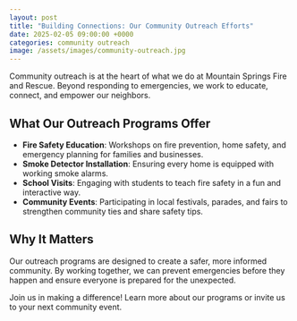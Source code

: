 ```yaml
---
layout: post
title: "Building Connections: Our Community Outreach Efforts"
date: 2025-02-05 09:00:00 +0000
categories: community outreach
image: /assets/images/community-outreach.jpg
---
```


Community outreach is at the heart of what we do at Mountain Springs Fire and Rescue. Beyond responding to emergencies, we work to educate, connect, and empower our neighbors.

## What Our Outreach Programs Offer

- **Fire Safety Education**: Workshops on fire prevention, home safety, and emergency planning for families and businesses.
- **Smoke Detector Installation**: Ensuring every home is equipped with working smoke alarms.
- **School Visits**: Engaging with students to teach fire safety in a fun and interactive way.
- **Community Events**: Participating in local festivals, parades, and fairs to strengthen community ties and share safety tips.

## Why It Matters

Our outreach programs are designed to create a safer, more informed community. By working together, we can prevent emergencies before they happen and ensure everyone is prepared for the unexpected.

Join us in making a difference! Learn more about our programs or invite us to your next community event.

